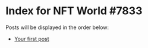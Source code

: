 # Index for NFT World #7833
Posts will be displayed in the order below:

- [Your first post](./001-first.md)

